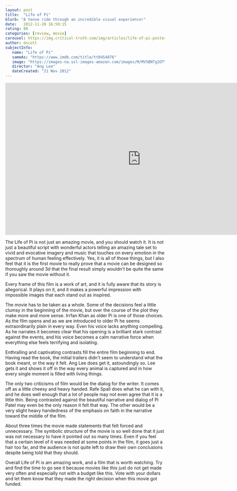 ```yaml
---
layout: post
title:  "Life of Pi"
blurb: "A tense ride through an incredible visual experience!"
date:   2012-11-20 16:59:15
rating: 80
categories: [review, movie]
carousel: https://img.critical-truth.com/img/articles/life-of-pi-poster.jpg
author: dscott
subjectInfo:
   name: "Life of Pi"
   sameAs: "https://www.imdb.com/title/tt0454876"
   image: "https://images-na.ssl-images-amazon.com/images/M/MV5BNTg2OTY2ODg5OF5BMl5BanBnXkFtZTcwODM5MTYxOA@@._V1_SX300.jpg"
   director: "Ang Lee"
   dateCreated: "21 Nov 2012"
---
```


<div class="videoWrapper">
	<iframe width="853" height="480" src="https://www.youtube.com/embed/mX2HBsHbNZM" frameborder="0" allowfullscreen></iframe>
</div>

The Life of Pi is not just an amazing movie, and you should watch it. It is not just a beautiful script with wonderful actors telling an amazing tale set to vivid and evocative imagery and music that touches on every emotion in the spectrum of human feeling effectively. Yes, it is all of those things, but I also feel that it is the first movie to really prove that a movie can be designed so thoroughly around 3d that the final result simply wouldn't be quite the same if you saw the movie without it.

Every frame of this film is a work of art, and it is fully aware that its story is allegorical. It plays on it, and it makes a powerful impression with impossible images that each stand out as inspired.

The movie has to be taken as a whole. Some of the decisions feel a little clumsy in the beginning of the movie, but over the course of the plot they make more and more sense. Irrfan Khan as older Pi is one of those choices. As the film opens and as we are introduced to older Pi he seems extraordinarily plain in every way. Even his voice lacks anything compelling. As he narrates it becomes clear that his opening is a brilliant stark contrast against the events, and his voice becomes a calm narrative force when everything else feels terrifying and isolating.

Enthralling and captivating contrasts fill the entire film beginning to end. Having read the book, the initial trailers didn't seem to understand what the book meant, or the way it felt. Ang Lee does get it, astoundingly so. Lee gets it and shows it off in the way every animal is captured and in how every single moment is filled with living things.

The only two criticisms of film would be the dialog for the writer. It comes off as a little cheesy and heavy handed. Rafe Spall does what he can with it, and he does well enough that a lot of people may not even agree that it is a little thin. Being contrasted against the beautiful narrative and dialog of Pi Patel may even be the only reason it felt that way. The other would be a very slight heavy handedness of the emphasis on faith in the narrative toward the middle of the film.

About three times the movie made statements that felt forced and unnecessary. The symbolic structure of the movie is so well done that it just was not necessary to have it pointed out so many times. Even if you feel that a certain level of it was needed at some points in the film, it goes just a hair too far, and the audience is not quite left to draw their own conclusions despite being told that they should.

Overall Life of Pi is am amazing work, and a film that is worth watching. Try and find the time to go see it because movies like this just do not get made very often and especially not with a budget like this. Vote with your dollars and let them know that they made the right decision when this movie got funded.

